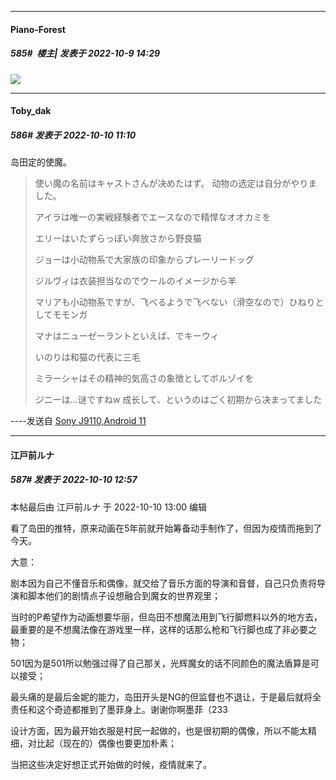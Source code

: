 

*****

####  Piano-Forest  
##### 585#         楼主| 发表于 2022-10-9 14:29

<img src="https://p.sda1.dev/7/f5bb2bdb25b45bb40a3b522fd57518a6/yande.re 1027717 luminous_witches.jpg" referrerpolicy="no-referrer">



*****

####  Toby_dak  
##### 586#       发表于 2022-10-10 11:10

岛田定的使魔。
<blockquote>使い魔の名前はキャストさんが决めたはず。
动物の选定は自分がやりました。

アイラは唯一の実戦経験者でエースなので精悍なオオカミを

エリーはいたずらっぽい奔放さから野良猫

ジョーは小动物系で大家族の印象からプレーリードッグ

ジルヴィは衣装担当なのでウールのイメージから羊

マリアも小动物系ですが、飞べるようで飞べない（滑空なので）ひねりとしてモモンガ

マナはニューゼーラントといえば、でキーウィ

いのりは和猫の代表に三毛

ミラーシャはその精神的気高さの象徴としてボルゾイを

ジニーは…谜ですねw
成长して、というのはごく初期から决まってました</blockquote>

----发送自 [Sony J9110,Android 11](http://stage1.5j4m.com/?1.37)



*****

####  江戸前ルナ  
##### 587#       发表于 2022-10-10 12:57

 本帖最后由 江戸前ルナ 于 2022-10-10 13:00 编辑 

看了岛田的推特，原来动画在5年前就开始筹备动手制作了，但因为疫情而拖到了今天。

大意：

剧本因为自己不懂音乐和偶像，就交给了音乐方面的导演和音督，自己只负责将导演和脚本他们的剧情点子设想融合到魔女的世界观里；

当时的P希望作为动画想要华丽，但岛田不想魔法用到飞行脚燃料以外的地方去，最重要的是不想魔法像在游戏里一样，这样的话那么枪和飞行脚也成了非必要之物；

501因为是501所以勉强过得了自己那关，光辉魔女的话不同颜色的魔法盾算是可以接受；

最头痛的是最后金妮的能力，岛田开头是NG的但监督也不退让，于是最后就将全责任和这个奇迹都推到了墨菲身上。谢谢你啊墨菲（233

设计方面，因为最开始衣服是村民一起做的，也是很初期的偶像，所以不能太精细，对比起（现在的）偶像也要更加朴素；

当把这些决定好想正式开始做的时候，疫情就来了。

